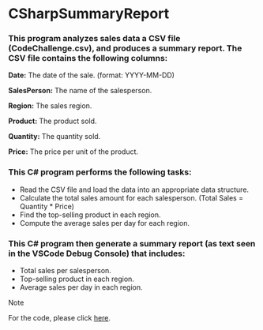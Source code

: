 # CSharpSummaryReport
### This program analyzes sales data a CSV file (CodeChallenge.csv), and produces a summary report. The CSV file contains the following columns:

**Date:** The date of the sale. (format: YYYY-MM-DD)

**SalesPerson:** The name of the salesperson.

**Region:** The sales region.

**Product:** The product sold.

**Quantity:** The quantity sold.

**Price:** The price per unit of the product.

### This C# program performs the following tasks:
 - Read the CSV file and load the data into an appropriate data structure.
 - Calculate the total sales amount for each salesperson. (Total Sales = Quantity * Price)
 - Find the top-selling product in each region.
 - Compute the average sales per day for each region.

### This C# program then generate a summary report (as text seen in the VSCode Debug Console) that includes:
 - Total sales per salesperson.
 - Top-selling product in each region.
 - Average sales per day in each region.

> [!NOTE]
> For the code, please click [here](SummaryReport/SummaryReport/Program.cs).
